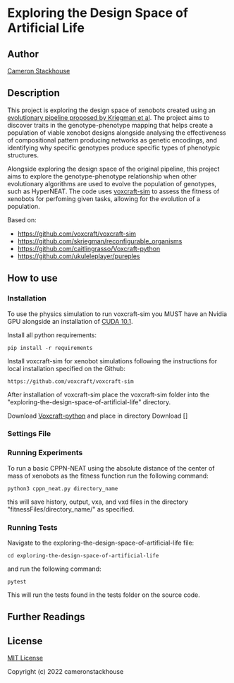 # Exploring the Design Space of Artificial Life

## Author
[Cameron Stackhouse](https://github.com/cameronstackhouse)

## Description
This project is exploring the design space of xenobots created using an [evolutionary pipeline proposed by Kriegman et al](https://cdorgs.github.io/). The project aims to discover traits in the genotype-phenotype mapping that helps create a population of viable xenobot designs alongside analysing the effectiveness of compositional pattern producing networks as genetic encodings, and identifying why specific genotypes produce specific types of phenotypic structures.

Alongside exploring the design space of the original pipeline, this project aims to explore the genotype-phenotype relationship when other evolutionary algorithms are used to evolve the population of genotypes, such as HyperNEAT. The code uses [voxcraft-sim](https://github.com/voxcraft/voxcraft-sim) to assess the fitness of xenobots for perfoming given tasks, allowing for the evolution of a population.

Based on: 
* https://github.com/voxcraft/voxcraft-sim 
* https://github.com/skriegman/reconfigurable_organisms
* https://github.com/caitlingrasso/Voxcraft-python
* https://github.com/ukuleleplayer/pureples

## How to use

### Installation
To use the physics simulation to run voxcraft-sim you MUST have an Nvidia GPU alongside an installation of [CUDA 10.1](https://developer.nvidia.com/cuda-10.1-download-archive-base).

Install all python requirements:
    
    pip install -r requirements

Install voxcraft-sim for xenobot simulations following the instructions for local installation specified on the Github:

    https://github.com/voxcraft/voxcraft-sim

After installation of voxcraft-sim place the voxcraft-sim folder into the "exploring-the-design-space-of-artificial-life" directory.

Download [Voxcraft-python](https://github.com/caitlingrasso/Voxcraft-python) and place in directory
Download []

### Settings File

### Running Experiments
To run a basic CPPN-NEAT using the absolute distance of the center of mass of xenobots as the fitness function run the following command:

    python3 cppn_neat.py directory_name

this will save history, output, vxa, and vxd files in the directory "fitnessFiles/directory_name/" as specified.

### Running Tests
Navigate to the exploring-the-design-space-of-artificial-life file:

    cd exploring-the-design-space-of-artificial-life

and run the following command:

    pytest

This will run the tests found in the tests folder on the source code.

## Further Readings

## License
[MIT License](https://github.com/cameronstackhouse/exploring-the-design-space-of-artificial-life/blob/main/LICENSE)

Copyright (c) 2022 cameronstackhouse
